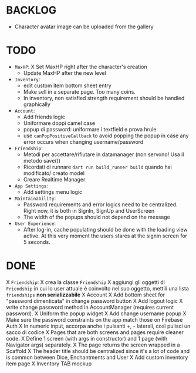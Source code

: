 # BACKLOG
- Character avatar image can be uploaded from the gallery

# TODO
- `MaxHP`:
  X Set MaxHP right after the character's creation
  - Update MaxHP after the new level
- `Inventory`:
  - edit custom item bottom sheet entry
  - Make sell in a separate page. Too many coins.
  - In inventory, non satisfied strength requirement should be handled graphically
- `Account`:
  - Add friends logic
  - Uniformare doppi camel case
  - popup di password: uniformare i textfield e prova hrule
  - use `canPopPositiveCallback` to avoid popping the popup in case any error occurs when changing username/password
- `Friendship`:
  - Metodi per accettare/rifiutare in datamanager (non servono! Usa il metodo save())
  - Ricordati di runnare `dart run build_runner build` quando hai modificato/ creato model
  - Creare Realtime Manager
- `App Settings`:
  - Add settings menu logic
- `Maintainability`:
  - Password requirements and error logics need to be centralized. Right now, it is both in SignIn, SignUp and UserScreen
  - The width of the popups should not depend on the message
- `User Experience`:
  - After log-in, cache populating should be done with the loading view active. At this very moment the users stares at the signin screen for 5 seconds.

# DONE
X `Friendship`:
  X crea la classe `Friendship`
  X aggiungi gli oggetti di `Friendship` in cui lo user attuale è coinvolto nel suo oggetto, mettili una lista `friendships` **non serializzabile**
X Account 
  X Add bottom sheet for "password dimenticata" in change password button
  X Add logout logic
  X write change password method in AccountManager (requires current password).
  X Uniform the popup widget
  X Add change username popup
  X Make sure the password constraints on the app match those on Firebase Auth
X In numeric input, accorpa anche i pulsanti +, - laterali, così pulisci un sacco di codice
X Pages that are both screens and pages require cleaner code.
  X Define 1 screen (with args in constructor) and 1 page (with Navigator args) separately.
  X The page returns the screen wrapped in a Scaffold
  X The header title should be centralized since it's a lot of code and is common between Dice, Enchantments and User
X Add custom inventory item page
X Inventory TAB mockup
